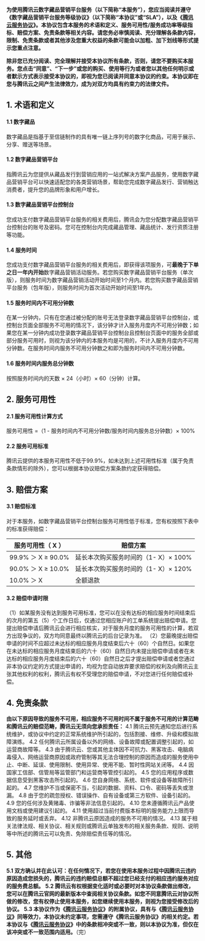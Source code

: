 **为使用腾讯云数字藏品营销平台服务（以下简称“本服务”），您应当阅读并遵守《数字藏品营销平台服务等级协议》（以下简称“本协议”或“SLA”），以及《[腾讯云服务协议](https://cloud.tencent.com/document/product/301/1967)》。本协议包含本服务的术语和定义、服务可用性/服务成功率等级指标、赔偿方案、免责条款等相关内容。请您务必审慎阅读、充分理解各条款内容，限制、免责条款或者其他涉及您重大权益的条款可能会以加粗、加下划线等形式提示您重点注意。**

**除非您已充分阅读、完全理解并接受本协议所有条款，否则，请您不要购买本服务。您点击“同意”、“下一步”或您的购买、使用等行为或者您以其他任何明示或者默示方式表示接受本协议的，即视为您已阅读并同意本协议的约束。本协议即在您与腾讯云之间产生法律效力，成为对双方均具有约束力的法律文件。**

## 1.	术语和定义
#### 1.1 数字藏品
数字藏品是指基于至信链制作的具有唯一链上序列号的数字化商品，可用于展示、分享、赠送等场景。
#### 1.2 数字藏品营销平台
指腾讯云为您提供从藏品发行到营销应用的一站式解决方案产品服务，使用数字藏品营销平台可以快速适配您的各类营销场景，帮助您完成数字藏品发行、营销触达消费者，提升您的品牌形象和用户增长。
#### 1.3 数字藏品营销平台控制台
您成功支付数字藏品营销平台服务的相关费用后，腾讯会为您分配数字藏品营销平台控制台的账号及密码。您可在控制台内完成藏品管理、藏品统计、发行资质注册等功能。
#### 1.4 服务时间
您成功支付数字藏品营销平台服务的相关费用后，即获得该项服务，可**最晚于下单之日一年内开始**数字藏品营销活动服务。若您购买数字藏品营销平台服务（单次版），则服务时间为数字藏品营销活动开始时间至1个月内。若您购买数字藏品营销平台服务（包年版），则服务时间为首次活动开始时间至1年内。
#### 1.5 服务时间内不可用分钟数
在某一分钟内，只有在您通过被分配的账号无法登录数字藏品营销平台控制台，或控制台页面全部服务不可用的情况下，该分钟才计入服务月度内不可用分钟数；如果您在某一分钟内成功登录数字藏品营销平台控制台且控制台页面中的服务全部或部分服务可用时，则视为该分钟内的本服务均是可用的，不计入服务月度内不可用分钟数。在服务时间内服务不可用分钟数之和即为服务时间内不可用分钟数。
#### 1.6 服务时间内服务总分钟数
按照服务时间内的天数 × 24（小时）× 60（分钟）计算。

## 2.	服务可用性
#### 2.1 服务可用性计算方式
服务可用性 =（1 - 服务时间内不可用分钟数/服务时间内服务总分钟数）× 100%
#### 2.2 服务可用标准
腾讯云提供的本服务可用性不低于99.9%，如未达到上述可用性标准（属于免责条款情形的除外），您可以根据本协议赔偿方案条款约定获得赔偿。

## 3.	赔偿方案
#### 3.1 赔偿标准
对于本服务，如数字藏品营销平台控制台服务可用性低于标准，您有权按照下表中的标准获得赔偿：

|  服务可用性（ X ）	|  赔偿方案  |
| ----------------------  | ------------ |
| 99.9% ＞ X ≥ 90.0%	 | 延长本次购买服务时间的（1- X）× 100%  | 
| 90.0% ＞ X ≥ 10.0%	 | 延长本次购买服务时间的（1- X）× 120%  |
| 10.0% ＞ X	 | 全额退款  |


#### 3.2 赔偿申请时限
（1）如某服务没有达到服务可用标准，您可以在没有达标的相应服务时间结束后的次月的第五（5）个工作日后，仅通过您相应账户的工单系统提出赔偿申请。您提出赔偿申请后腾讯云会进行相应核实，对于服务月度的服务可用性的计算，若双方出现争议的，双方均同意最终以腾讯云的后台记录为准。
（2）您最晚提出赔偿申请的时间不应超过未达标的相应服务月度结束后六十（60）个自然日。如果您在未达标的相应服务月度结束后的六十（60）自然日内未提出赔偿申请或者在未达标的相应服务月度结束后的六十（60）自然日之后才提出赔偿申请或者您通过非本协议约定的方式提出申请的，均视为您自动放弃要求赔偿的权利及向腾讯云主张其他权利的权利，腾讯云有权不受理您的赔偿申请，不对您进行任何赔偿或补偿。

## 4.	免责条款
**由以下原因导致的服务不可用，相应服务不可用时间不属于服务不可用的计算范畴和腾讯云的赔偿范畴，腾讯云无须向您承担责任：**
4.1 腾讯云预先通知您后进行系统维护，或协议中约定的正常系统维护所引起的，包括割接、维修、升级和模拟故障演练。
4.2 任何腾讯云所属设备以外的网络、设备故障或配置调整引起的，如运营商故障等。
4.3 由于腾讯云、您或其他主体因不可抗力、黑客攻击、电脑病毒侵入、网络运营商原因或政府管制等其无法合理控制的原因而造成的服务使用中止、中断、延误、使用限制、使用异常、使用不能、暂时性网站关闭等。
4.4 因国家工信部、信管局等监管部门和运营商等管控引起的。
4.5 您的应用程序或数据信息受到黑客攻击所引起的。
4.6 您自身网络、系统、软件或设备等故障所引起的。
4.7 您维护不当或保密不当，引起的数据、资料、口令、密码等丢失或泄漏。
4.8 由于您的疏忽授权、错误操作、自有设备或第三方软件、设备引起的。
4.9 您的任何涉及黄赌毒、诈骗等非法信息引起的。
4.10 您未遵循腾讯云产品使用文档或使用建议引起的。
4.11 使用超过当前付费版本标明的服务能力上限而导致的服务延时或丢弃。
4.12 非腾讯云原因造成的服务不可用的情况。
4.13 属于相关法律法规、相关协议、相关规则或腾讯云单独发布的相关服务条款、规则、说明等中所述的腾讯云可以免责、免除赔偿责任等的情况。

## 5.	其他
**5.1	双方确认并在此认可：在任何情况下，若您在使用本服务过程中因腾讯云违约原因造成您损失的，腾讯云的违约赔偿总额不超过您已经支付的相应违约服务对应的服务费总额。**
**5.2	腾讯云有权根据变化适时或必要时对本协议条款做出修改，您可以在腾讯云官网的最新版本中查阅相关协议条款。如您不同意腾讯云对协议所做的修改，您有权停止使用本服务，如您继续使用本服务，则视为您接受修改后的协议。**
**5.3	本协议作为《[腾讯云服务协议](https://cloud.tencent.com/document/product/301/1967)》的附属协议，具有与《[腾讯云服务协议](https://cloud.tencent.com/document/product/301/1967)》同等效力，本协议未约定事项，您需遵守《腾讯云服务协议》的相关约定。若本协议与《[腾讯云服务协议](https://cloud.tencent.com/document/product/301/1967)》中的条款相冲突或不一致，则以本协议为准，但仅在该冲突或不一致范围内适用。**（完）



